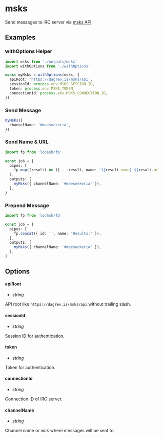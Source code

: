 # msks

Send messages to IRC server via [msks API](https://github.com/daGrevis/msks).

## Examples

### withOptions Helper

```ts
import msks from './outputs/msks'
import withOptions from './withOptions'

const myMsks = withOptions(msks, {
  apiRoot: 'https://dagrev.is/msks/api',
  sessionId: process.env.MSKS_SESSION_ID,
  token: process.env.MSKS_TOKEN,
  connectionId: process.env.MSKS_CONNECTION_ID,
})
```

### Send Message

```ts
myMsks({
  channelName: '#meeseekeria',
})
```

### Send Name & URL

```ts
import fp from 'lodash/fp'

const job = {
  pipes: [
    fp.map((result) => ({ ...result, name: `${result.name} ${result.url}` })),
  ],
  outputs: [
    myMsks({ channelName: '#meeseekeria' }),
  ],
}
```

### Prepend Message

```ts
import fp from 'lodash/fp'

const job = {
  pipes: [
    fp.concat({ id: '', name: 'Results:' }),
  ],
  outputs: [
    myMsks({ channelName: '#meeseekeria' }),
  ],
}
```

## Options

#### apiRoot
- _string_

API root like `https://dagrev.is/msks/api` without trailing slash.

#### sessionId
- _string_

Session ID for authentication.

#### token
- _string_

Token for authentication.

#### connectionId
- _string_

Connection ID of IRC server.

#### channelName
- _string_

Channel name or nick where messages will be sent to.
